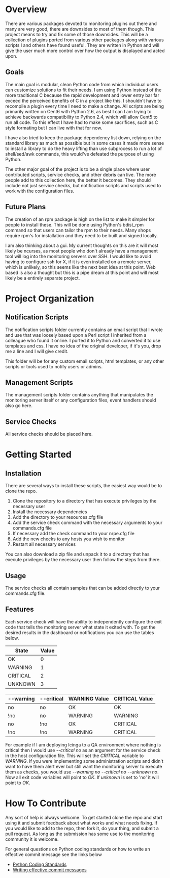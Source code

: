 Overview
========

There are various packages devoted to monitoring plugins out there and many are very good, there are downsides to most of them though.  This project means to try and fix some of those downsides.  This will be a collection of plugins ported from various other packages along with various scripts I and others have found useful.  They are written in Python and will give the user much more control over how the output is displayed and acted upon.

Goals
-----

The main goal is modular, clean Python code from which individual users can customize solutions to fit their needs. I am using Python instead of the more traditional C because the rapid development and lower entry bar far exceed the perceived benefits of C in a project like this.  I shouldn't have to recompile a plugin every time I need to make a change.  All scripts are being primarily written on Cent6 with Python 2.6, as best I can I am trying to achieve backwards compatibility to Python 2.4, which will allow Cent5 to run all code.  To this effect I have had to make some sacrifices, such as C style formating but I can live with that for now.

I have also tried to keep the package dependency list down, relying on the standard library as much as possible but in some cases it made more sense to install a library to do the heavy lifting than use subprocess to run a lot of shell/sed/awk commands, this would've defeated the purpose of using Python.

The other major goal of the project is to be a single place where user contributed scripts, service checks, and other debris can live.  The more people add to this collection here, the better it becomes.  They should include not just service checks, but notification scripts and scripts used to work with the configuration files.

Future Plans
------------

The creation of an rpm package is high on the list to make it simpler for people to install these.  This will be done using Python's bdist_rpm command so that users can tailor the rpm to their needs.  Many shops require rpm's for installation and they need to be built and signed locally.

I am also thinking about a gui.  My current thoughts on this are it will most likely be ncurses, as most people who don't already have a management tool will log into the monitoring servers over SSH.  I would like to avoid having to configure ssh for X, if it is even installed on a remote server, which is unlikely, so this seems like the next best idea at this point.  Web based is also a thought but this is a pipe dream at this point and will most likely be a entirely separate project.

Project Organization
====================

Notification Scripts
--------------------

The notification scripts folder currently contains an email script that I wrote and use that was loosely based upon a Perl script I inherited from a colleague who found it online.  I ported it to Python and converted it to use templates and css.  I have no idea of the original developer, if it's you, drop me a line and I will give credit.

This folder will be for any custom email scripts, html templates, or any other scripts or tools used to notify users or admins.

Management Scripts
------------------

The management scripts folder contains anything that manipulates the monitoring server itself or any configuration files, event handlers should also go here.

Service Checks
--------------

All service checks should be placed here.

Getting Started
==========

Installation
-----------

There are several ways to install these scripts, the easiest way would be to clone the repo. 

1. Clone the repository to a directory that has execute privileges by the necessary user
2. Install the necessary dependencies
3. Add the directory to your resources.cfg file
4. Add the service check command with the necessary arguments to your commands.cfg file
5. If necessary add the check command to your nrpe.cfg file
6. Add the new checks to any hosts you wish to monitor
7. Restart all necessary services

You can also download a zip file and unpack it to a directory that has execute privileges by the necessary user then follow the steps from there.

Usage
-----

The service checks all contain samples that can be added directly to your commands.cfg file. 

Features
--------

Each service check will have the ability to independently configure the exit code that tells the monitoring server what state it exited with. To get the desired results in the dashboard or notifications you can use the tables below.

| State      |  Value
| -----------|--------
|  OK        |  0
|  WARNING   |  1
|  CRITICAL  |  2
|  UNKNOWN   |  3


| --warning     | --critical    | WARNING Value  | CRITICAL Value
| ------------- |-------------  | -------------  | -------------
|   no          |   no          |   OK           |   OK
|   !no         |   no          |   WARNING      |   WARNING
|   no          |   !no         |   OK           |   CRITICAL
|   !no         |   !no         |   WARNING      |   CRITICAL

For example if I am deploying Icinga to a QA environment where nothing is critical then I would use _--critical no_ as an argument for the service check in the host configuration file.  This will set the _CRITICAL_ variable to _WARNING_.  If you were implementing some administration scripts and didn't want to have them alert ever but still want the monitoring server to execute them as checks, you would use _--warning no --critical no --unknown no_.  Now all exit code variables will point to _OK_.  If _unknown_ is set to 'no' it will point to _OK_.

How To Contribute
=================

Any sort of help is always welcome.  To get started clone the repo and start using it and submit feedback about what works and what needs fixing.  If you would like to add to the repo, then fork it, do your thing, and submit a pull request.  As long as the submission has some use to the monitoring community it is welcome.

For general questions on Python coding standards or how to write an effective commit message see the links below

+ [Python Coding Standards](http://legacy.python.org/dev/peps/pep-0008/)
+ [Writing effective commit messages](http://who-t.blogspot.de/2009/12/on-commit-messages.html)


